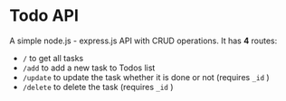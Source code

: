 # Todo API
A simple node.js - express.js API with CRUD operations. 
It has **4** routes: 
- `/` to get all tasks 
- `/add` to add a new task to Todos list
- `/update` to update the task whether it is done or not (requires `_id` )
- `/delete` to delete the task (requires `_id` )